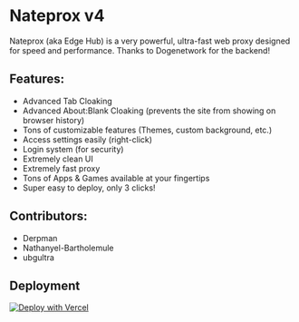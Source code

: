 # Nateprox v4
Nateprox (aka Edge Hub) is a very powerful, ultra-fast web proxy designed for speed and performance. Thanks to Dogenetwork for the backend!
## Features:
- Advanced Tab Cloaking
- Advanced About:Blank Cloaking (prevents the site from showing on browser history)
- Tons of customizable features (Themes, custom background, etc.)
- Access settings easily (right-click)
- Login system (for security)
- Extremely clean UI
- Extremely fast proxy
- Tons of Apps & Games available at your fingertips
- Super easy to deploy, only 3 clicks!
## Contributors:
- Derpman
- Nathanyel-Bartholemule
- ubgultra
## Deployment
[![Deploy with Vercel](https://binbashbanana.github.io/deploy-buttons/buttons/remade/vercel.svg)](https://vercel.com/new/clone?repositoryurl=https://github.com/dogenetwork/v4)
